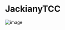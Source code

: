 # JackianyTCC
![image](https://user-images.githubusercontent.com/80291361/190870924-91c16c0b-683d-40e9-8b0f-2b0509545762.png)


